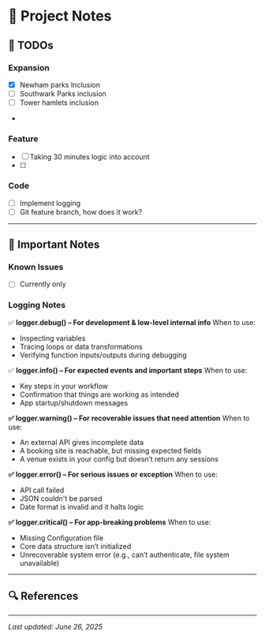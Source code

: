 # 📝 Project Notes

## 🚧 TODOs

### Expansion
- [x] Newham parks Inclusion
- [ ] Southwark Parks inclusion
- [ ] Tower hamlets inclusion
- 

### Feature
- [ ] Taking 30 minutes logic into account
- [ ]

### Code
- [ ] Implement logging
- [ ] Git feature branch, how does it work?

---

## 📌 Important Notes
### Known Issues
- [ ] Currently only 

### Logging Notes
✅ **logger.debug() – For development & low-level internal info**
When to use:
- Inspecting variables
- Tracing loops or data transformations
- Verifying function inputs/outputs during debugging

✅ **logger.info() – For expected events and important steps**
When to use:
- Key steps in your workflow
- Confirmation that things are working as intended
- App startup/shutdown messages

**✅ logger.warning() – For recoverable issues that need attention**
When to use:
- An external API gives incomplete data
- A booking site is reachable, but missing expected fields
- A venue exists in your config but doesn’t return any sessions

**✅ logger.error() – For serious issues or exception**
When to use:
- API call failed
- JSON couldn't be parsed
- Date format is invalid and it halts logic


**✅ logger.critical() – For app-breaking problems**
When to use:
- Missing Configuration file
- Core data structure isn’t initialized
- Unrecoverable system error (e.g., can’t authenticate, file system unavailable)



---

## 🔍 References

---

_Last updated: June 26, 2025_